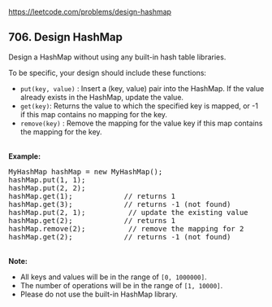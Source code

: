 https://leetcode.com/problems/design-hashmap

## 706. Design HashMap

<div><p>Design a HashMap without using any built-in hash table libraries.</p>
<p>To be specific, your design should include these functions:</p>
<ul>
<li><code>put(key, value)</code> : Insert a (key, value) pair into the HashMap. If the value already exists in the HashMap, update the value.</li>
<li><code>get(key)</code>: Returns the value to which the specified key is mapped, or -1 if this map contains no mapping for the key.</li>
<li><code>remove(key)</code> : Remove the mapping for the value key if this map contains the mapping for the key.</li>
</ul>
<p><br/>
<strong>Example:</strong></p>
<pre>MyHashMap hashMap = new MyHashMap();
hashMap.put(1, 1);          
hashMap.put(2, 2);         
hashMap.get(1);            // returns 1
hashMap.get(3);            // returns -1 (not found)
hashMap.put(2, 1);          // update the existing value
hashMap.get(2);            // returns 1 
hashMap.remove(2);          // remove the mapping for 2
hashMap.get(2);            // returns -1 (not found) 
</pre>
<p><br/>
<strong>Note:</strong></p>
<ul>
<li>All keys and values will be in the range of <code>[0, 1000000]</code>.</li>
<li>The number of operations will be in the range of <code>[1, 10000]</code>.</li>
<li>Please do not use the built-in HashMap library.</li>
</ul>
</div>
